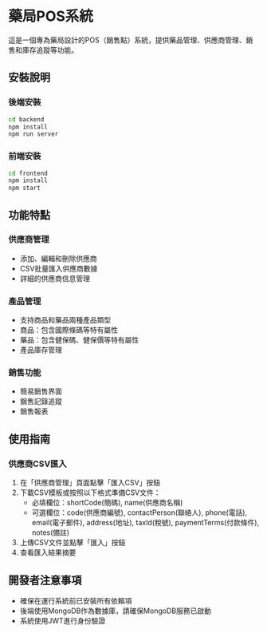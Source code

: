 # 藥局POS系統

這是一個專為藥局設計的POS（銷售點）系統，提供藥品管理、供應商管理、銷售和庫存追蹤等功能。

## 安裝說明

### 後端安裝
```bash
cd backend
npm install
npm run server
```

### 前端安裝
```bash
cd frontend
npm install
npm start
```

## 功能特點

### 供應商管理
- 添加、編輯和刪除供應商
- CSV批量匯入供應商數據
- 詳細的供應商信息管理

### 產品管理
- 支持商品和藥品兩種產品類型
- 商品：包含國際條碼等特有屬性
- 藥品：包含健保碼、健保價等特有屬性
- 產品庫存管理

### 銷售功能
- 簡易銷售界面
- 銷售記錄追蹤
- 銷售報表

## 使用指南

### 供應商CSV匯入
1. 在「供應商管理」頁面點擊「匯入CSV」按鈕
2. 下載CSV模板或按照以下格式準備CSV文件：
   - 必填欄位：shortCode(簡碼), name(供應商名稱)
   - 可選欄位：code(供應商編號), contactPerson(聯絡人), phone(電話), email(電子郵件), address(地址), taxId(稅號), paymentTerms(付款條件), notes(備註)
3. 上傳CSV文件並點擊「匯入」按鈕
4. 查看匯入結果摘要

## 開發者注意事項

- 確保在運行系統前已安裝所有依賴項
- 後端使用MongoDB作為數據庫，請確保MongoDB服務已啟動
- 系統使用JWT進行身份驗證
